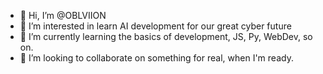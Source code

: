 - 👋 Hi, I’m @OBLVIION
- 👀 I’m interested in learn AI development for our great cyber future
- 🌱 I’m currently learning the basics of development, JS, Py, WebDev, so on.
- 💞️ I’m looking to collaborate on something for real, when I'm ready.

<!---
OBLVIION/OBLVIION is a ✨ special ✨ repository because its `README.md` (this file) appears on your GitHub profile.
You can click the Preview link to take a look at your changes.
--->
